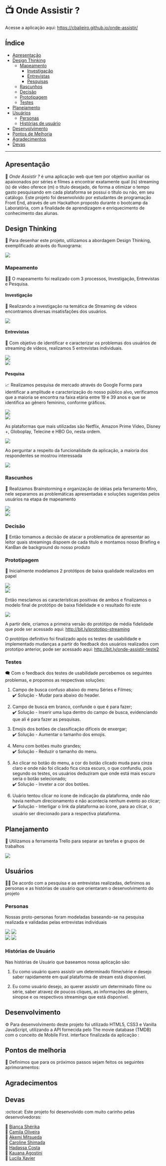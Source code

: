 
# :tv: Onde Assistir ?

Acesse a aplicação aqui: https://cbalieiro.github.io/onde-assistir/

## Índice

* [Apresentação](#apresentação)
* [Design Thinking](#design-thinking)
   * [Mapeamento](#mapeamento)
      * [Investigação](#investigação)
      * [Entrevistas](#entrevistas)
      * [Pesquisas](#pesquisa)
   * [Rascunhos](#rascunhos)
   * [Decisão](#decisão)
   * [Prototipagem](#prototipagem)
   * [Testes](#testes)
* [Planejamento](#planejamento)
* [Usuários](#usuários)
   * [Personas](#personas)
   * [Histórias de usuário](#histórias-de-usuário)
* [Desenvolvimento](#desenvolvimento)
* [Pontos de Melhoria](#pontos-de-melhoria)
* [Agradecimentos](#agradecimentos)
* [Devas](#devas)

***

## Apresentação

:wave: *Onde Assistir ?* é uma aplicação web que tem por objetivo auxiliar os apaixonados por séries e filmes a encontrar exatamente qual (is) streaming (s) de vídeo oferece (m) o título desejado, de forma a otimizar o tempo gasto pesquisando em cada plataforma se possui o título ou não, em seu catálogo. Este projeto foi desenvolvido por estudantes de programação Front End, através de um Hackathon proposto durante o bootcamp da Laboratória, com a finalidade de aprendizagem e enriquecimento de conhecimento das alunas.

## Design Thinking 

:bookmark_tabs: Para desenhar este projeto, utilizamos a abordagem Design Thinking, exemplificado através do fluxograma:

![](/src/img/readme/DesignerSprint.png)

### Mapeamento

:female_detective: O mapeamento foi realizado com 3 processos, Investigação, Entrevistas e Pesquisa.

#### Investigação 

:pushpin: Realizando a investigação na temática de Streaming de vídeos encontramos diversas insatisfações dos usuários.

![](/src/img/readme/insatisfações-usuarios.gif)

#### Entrevistas

:ticket: Com objetivo de identificar e caracterizar os problemas dos usuários de streaming de vídeos, realizamos 5 entrevistas individuais.

![](/src/img/readme/entrevistas2.jpg)</br>
![](/src/img/readme/entrevistas1.jpg)

#### Pesquisa

:chart_with_upwards_trend: Realizamos pesquisa de mercado através do Google Forms para identificar a amplitude e caracterização do nosso público alvo, verificamos que a maioria se encontra na faixa etária entre 19 e 39 anos e que se identifica ao gênero feminino, conforme gráficos.

![](/src/img/readme/genero.jpeg)</br>
![](/src/img/readme/idade.jpeg)

As plataformas que mais utilizadas são Netflix, Amazon Prime Video, Disney +, Globoplay, Telecine e HBO Go, nesta ordem.

![](/src/img/readme/plataforma-utilizada.jpeg)

Ao perguntar a respeito da funcionalidade da aplicação, a maioria dos respondentes se mostrou interessada

![](/src/img/readme/respostas-pesquisa.gif)

### Rascunhos

:paperclip: Realizamos Brainstorming e organização de idéias pela ferramento Miro, nele separamos as problemáticas apresentadas e soluções sugeridas pelos usuários na etapa de mapeamento

![](/src/img/readme/problemas-entrevistas.jpg)</br>
![](/src/img/readme/forms.jpg)

### Decisão 

:tada: Então tomamos a decisão de atacar a problematica de apresentar ao leitor quais streamings dispoem de cada título e montamos nosso Briefing e KanBan de background do nosso produto



### Prototipagem

:memo: Inicialmente modelamos 2 protótipos de baixa qualidade realizados em papel

![](/src/img/readme/baixa.fidelidade.jpeg)</br>
![](/src/img/readme/baixa.fidelidade2.jpeg)


Então mesclamos as características positivas de ambos e finalizamos o modelo final de protótipo de baixa fidelidade e o resultado foi este

![](/src/img/readme/baixa.fidelidade3.jpeg)

A partir dele, criamos a primeira versão do protótipo de média fidelidade que pode ser acessado aqui: http://bit.ly/prototipo-streaming

O protótipo definitivo foi finalizado após os testes de usabilidade e implementado mudanças a partir do feedback dos usuários realizados com prototipo anterior, pode ser acessado aqui: http://bit.ly/onde-assistir-teste2

### Testes

:left_speech_bubble: Com o feedback dos testes de usabilidade percebemos os seguintes problemas, e propomos as respectivas soluções:

1. Campo de busca confuso abaixo do menu Séries e Filmes;</br>
:heavy_check_mark: Solução - Mudar para abaixo do header.

2. Campo de busca em branco, confunde o que é para fazer;</br>
:heavy_check_mark: Solução - Inserir uma lupa dentro do campo de busca, evidenciando que ali é para fazer as pesquisas.

3. Emojis dos botões de classificação difíceis de enxergar;</br>
:heavy_check_mark: Solução - Aumentar o tamanho dos emojis.

4. Menu com botões muito grandes;</br>
:heavy_check_mark: Solução - Reduzir o tamanho do menu.

5. Ao clicar no botão do menu, a cor do botão clicado muda para cinza claro e onde não foi clicado fica cinza escuro, o que confundiu, pois segundo os testes, os usuários deduziram que onde está mais escuro seria o botão selecionado;</br>
:heavy_check_mark: Solução - Inveter a cor dos botões.

6. Uuário tentou clicar no ícone de indicação da plataforma, onde não havia nenhum direcionamento e não acontecia nenhum evento ao clicar;</br>
:heavy_check_mark: Solução - Interligar o link da plataforma ao ícone, para ao clicar, o usuário ser drecionado para a respectiva plataforma.

## Planejamento

:muscle: Utilizamos a ferramenta Trello para separar as tarefas e grupos de trabalhos

![](/src/img/readme/trello.jpeg)

## Usuários

:dancing_women: De acordo com a pesquisa e as entrevistas realizadas, definimos as personas e as histórias de usuário que orientaram o desenvolvimento do projeto

### Personas

Nossas proto-personas foram modeladas baseando-se na pesquisa realizada e validadas pelas entrevistas individuais

![](/src/img/readme/Persona_1.png)
![](/src/img/readme/Persona_2.png)</br>
![](/src/img/readme/Persona_3.png)
![](/src/img/readme/Persona_4.png)


### Histórias de Usuário

Nas histórias de Usuário que baseamos nossa aplicação são:

1. Eu como usuário quero assistir um determinado filme/série e desejo saber rapidamente em qual plataforma de stream está disponível.

2. Eu como usuário desejo, ao querer assistir um determinado filme ou série, saber atravez de poucos cliques, as informações de gênero, sinopse e os respectivos streamings que está disponível.


## Desenvolvimento

:gear: Para desenvolvimento deste projeto foi utilizado HTML5, CSS3 e Vanilla JavaScript, utilizando a API fornecida pelo The movie database (TMDB) com o conceito de Mobile First. 
interface finalizada da aplicação :




## Pontos de melhoria

:construction: Definimos que para os próximos passos sejam feitos os seguintes aprimoramentos:




## Agradecimentos




## Devas

:octocat: Este projeto foi desenvolvido com muito carinho pelas desenvolvedoras:

:princess: <a href=“www.github.com/BiancaSherika“> Bianca Shérika</a><br/>
:princess: <a href=“www.github.com/cbalieiro>Camila Oliveira</a><br/>
:princess: <a href=“www.github.com/akemimeka>Akemi Mitsueda</a><br/>
:princess: <a href=“www.github.com/carolineshimada>Caroline Shimada</a><br/>
:princess: <a href=“www.github.com/Costahadassa>Hadassa Costa</a><br/>
:princess: <a href=“www.github.com/kauanaagostini>Kauana Agostini</a><br/>
:princess: <a href=“www.github.com/Lucilaxavier>Lucila Xavier</a><br/>
